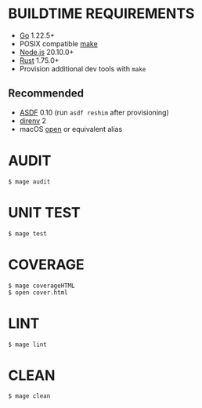 # BUILDTIME REQUIREMENTS

* [Go](https://go.dev/) 1.22.5+
* POSIX compatible [make](https://pubs.opengroup.org/onlinepubs/9699919799/utilities/make.html)
* [Node.js](https://nodejs.org/en) 20.10.0+
* [Rust](https://www.rust-lang.org/) 1.75.0+
* Provision additional dev tools with `make`

## Recommended

* [ASDF](https://asdf-vm.com/) 0.10 (run `asdf reshim` after provisioning)
* [direnv](https://direnv.net/) 2
* macOS [open](https://ss64.com/mac/open.html) or equivalent alias

# AUDIT

```console
$ mage audit
```

# UNIT TEST

```console
$ mage test
```

# COVERAGE

```console
$ mage coverageHTML
$ open cover.html
```

# LINT

```console
$ mage lint
```

# CLEAN

```console
$ mage clean
```
